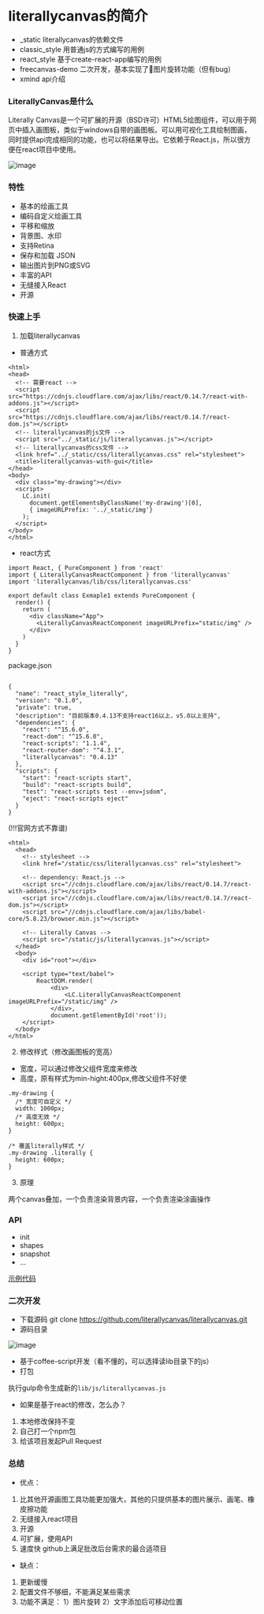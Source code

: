 # literallycanvas的简介

- _static literallycanvas的依赖文件
- classic_style 用普通js的方式编写的用例
- react_style 基于create-react-app编写的用例
- freecanvas-demo 二次开发，基本实现了图片旋转功能（但有bug）
- xmind api介绍

### LiterallyCanvas是什么

Literally Canvas是一个可扩展的开源（BSD许可）HTML5绘图组件，可以用于网页中插入画图板，类似于windows自带的画图板。可以用可视化工具绘制图画，同时提供api完成相同的功能，也可以将结果导出。它依赖于React.js，所以很方便在react项目中使用。

![image](https://note.youdao.com/yws/public/resource/aa49422aaed8d3f642668b2277e96d25/xmlnote/F517AA46DE52492798E6BCA52451F2DD/65946)
 
### 特性

- 基本的绘画工具
- 编码自定义绘画工具
- 平移和缩放
- 背景图、水印
- 支持Retina
- 保存和加载 JSON
- 输出图片到PNG或SVG
- 丰富的API
- 无缝接入React
- 开源

### 快速上手

1. 加载literallycanvas
- 普通方式
```
<html>
<head>
  <!-- 需要react -->
  <script src="https://cdnjs.cloudflare.com/ajax/libs/react/0.14.7/react-with-addons.js"></script>
  <script src="https://cdnjs.cloudflare.com/ajax/libs/react/0.14.7/react-dom.js"></script>
  <!-- literallycanvas的js文件 -->
  <script src="../_static/js/literallycanvas.js"></script>
  <!-- literallycanvas的css文件 -->
  <link href="../_static/css/literallycanvas.css" rel="stylesheet">
  <title>literallycanvas-with-gui</title>
</head>
<body>
  <div class="my-drawing"></div>
  <script>
    LC.init(
      document.getElementsByClassName('my-drawing')[0],
      { imageURLPrefix: '../_static/img'}
    );
  </script>
</body>
</html>
```
- react方式
```
import React, { PureComponent } from 'react'
import { LiterallyCanvasReactComponent } from 'literallycanvas'
import 'literallycanvas/lib/css/literallycanvas.css'

export default class Exmaple1 extends PureComponent {
  render() {
    return (
      <div className="App">
        <LiterallyCanvasReactComponent imageURLPrefix="static/img" />
      </div>
    )
  }
}
```
package.json
```

{
  "name": "react_style_literally",
  "version": "0.1.0",
  "private": true,
  "description": "目前版本0.4.13不支持react16以上，v5.0以上支持",
  "dependencies": {
    "react": "^15.6.0", 
    "react-dom": "^15.6.0",
    "react-scripts": "1.1.4",
    "react-router-dom": "^4.3.1",
    "literallycanvas": "0.4.13"
  },
  "scripts": {
    "start": "react-scripts start",
    "build": "react-scripts build",
    "test": "react-scripts test --env=jsdom",
    "eject": "react-scripts eject"
  }
}
```
(!!!官网方式不靠谱)
```
<html>
  <head>
    <!-- stylesheet -->
    <link href="/static/css/literallycanvas.css" rel="stylesheet">

    <!-- dependency: React.js -->
    <script src="//cdnjs.cloudflare.com/ajax/libs/react/0.14.7/react-with-addons.js"></script>
    <script src="//cdnjs.cloudflare.com/ajax/libs/react/0.14.7/react-dom.js"></script>
    <script src="//cdnjs.cloudflare.com/ajax/libs/babel-core/5.8.23/browser.min.js"></script>

    <!-- Literally Canvas -->
    <script src="/static/js/literallycanvas.js"></script>
  </head>
  <body>
    <div id="root"></div>

    <script type="text/babel">
        ReactDOM.render(
            <div>
                <LC.LiterallyCanvasReactComponent imageURLPrefix="/static/img" />
            </div>,
            document.getElementById('root'));
    </script>
  </body>
</html>
```
2. 修改样式（修改画图板的宽高）

- 宽度，可以通过修改父组件宽度来修改
- 高度，原有样式为min-hight:400px,修改父组件不好使
```
.my-drawing {
  /* 宽度可自定义 */
  width: 1000px;
  /* 高度无效 */
  height: 600px;
}

/* 覆盖literally样式 */
.my-drawing .literally {
  height: 600px;
}
```

3. 原理

两个canvas叠加，一个负责渲染背景内容，一个负责渲染涂画操作

### API

- init
- shapes
- snapshot
- ...

[示例代码](https://github.corp.youdao.com/handv/literally-canvas-demos)

### 二次开发

- 下载源码 git clone https://github.com/literallycanvas/literallycanvas.git
- 源码目录

![image](https://note.youdao.com/yws/public/resource/aa49422aaed8d3f642668b2277e96d25/xmlnote/715673EFE9C942ADAE8A1C67AF7ED1C6/66384)

- 基于coffee-script开发（看不懂的，可以选择读lib目录下的js）
- 打包

执行gulp命令生成新的`lib/js/literallycanvas.js`

- 如果是基于react的修改，怎么办？

1. 本地修改保持不变
2. 自己打一个npm包
3. 给该项目发起Pull Request

### 总结

- 优点：
1. 比其他开源画图工具功能更加强大，其他的只提供基本的图片展示、画笔、橡皮擦功能
2. 无缝接入react项目
3. 开源
4. 可扩展，使用API
5. 速度快
github上满足批改后台需求的最合适项目
- 缺点：
1. 更新缓慢
2. 配置文件不够细，不能满足某些需求
3. 功能不满足：
1）图片旋转
2）文字添加后可移动位置